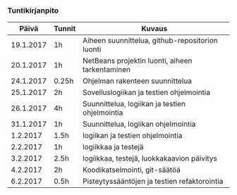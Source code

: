 ### Tuntikirjanpito
Päivä | Tunnit | Kuvaus
--------------- | ----- | ------
19.1.2017 | 1h | Aiheen suunnittelua, github-repositorion luonti
20.1.2017 | 1h | NetBeans projektin luonti, aiheen tarkentaminen
24.1.2017 | 0.25h | Ohjelman rakenteen suunnittelua
25.1.2017 | 2h | Sovelluslogiikan ja testien ohjelmointia
26.1.2017 | 4h | Suunnittelua, logiikan ja testien ohjelmointia
31.1.2017 | 1h | Suunnittelua, logiikan ohjelmointia
1.2.2017 | 1.5h | logiikan ja testien ohjelmointia
2.2.2017 | 1h | logiikkaa ja testejä
3.2.2017 | 2.5h | logiikkaa, testejä, luokkakaavion päivitys
4.2.2017 | 2h | Koodikatselmointi, git-säätöä
6.2.2017 | 0.5h | Pisteytyssääntöjen ja testien refaktorointia
